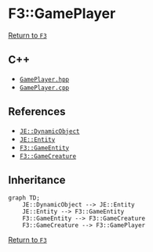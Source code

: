 # F3::GamePlayer

[Return to `F3`](/docs/f3.md)

## C++

- [`GamePlayer.hpp`](/src/f3/GamePlayer.hpp)
- [`GamePlayer.cpp`](/src/f3/GamePlayer.cpp)

## References

- [`JE::DynamicObject`](https://github.com/OpenJE/openje/docs/je/DynamicObject.md)
- [`JE::Entity`](https://github.com/OpenJE/openje/docs/je/Entity.md)
- [`F3::GameEntity`](/docs/f3/GameEntity.md)
- [`F3::GameCreature`](/docs/f3/GameCreature.md)

## Inheritance

```mermaid
graph TD;
    JE::DynamicObject --> JE::Entity
    JE::Entity --> F3::GameEntity
    F3::GameEntity --> F3::GameCreature
    F3::GameCreature --> F3::GamePlayer
```

[Return to `F3`](/docs/f3.md)